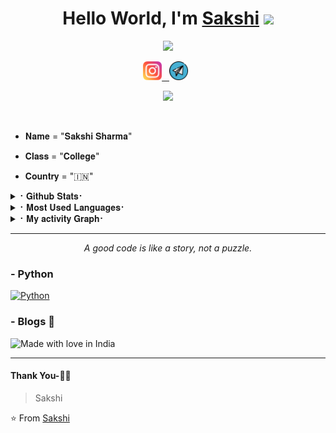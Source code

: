 <div align="center">
   <h1>Hello World, I'm <a href="https://t.me/sakku_cute">Sakshi</a> <img src="https://media.giphy.com/media/hvRJCLFzcasrR4ia7z/giphy.gif" width="25px"> </h1>
   
   
   <img src="https://pronoun.cyou/x/y?subject=She&object=Her&height=20"> 
</div>

<p align='center'>
   <a href="https://www.instagram.com/deepjit_9862/"><img height="30" src="https://raw.githubusercontent.com/deepaiims/deepaiims/master/png/instagram.png?raw=true"</a>&nbsp;&nbsp;
<a href="https://telegram.dog/sakshi_cute"><img height="30" src="https://raw.githubusercontent.com/deepaiims/deepaiims/master/png/telegram.png?raw=true"></a>&nbsp;&nbsp;
 </p>

<p align="center">
  <img src="https://readme-typing-svg.herokuapp.com?color=F77247&width=420&lines=A+Passionate+Developer+From+India%E2%9C%8C%EF%B8%8F;Python%2C+Java%2C+CSS%2C+HTML%2C+Linux%E2%9D%A4%EF%B8%8F">
</p> 
<br>

- 𝐍𝐚𝐦𝐞 = "𝐒𝐚𝐤𝐬𝐡𝐢 𝐒𝐡𝐚𝐫𝐦𝐚"

- 𝐂𝐥𝐚𝐬𝐬 = "𝐂𝐨𝐥𝐥𝐞𝐠𝐞"

- 𝐂𝐨𝐮𝐧𝐭𝐫𝐲 = "🇮🇳"

<details>
<summary>⠂𝐆𝐢𝐭𝐡𝐮𝐛 𝐒𝐭𝐚𝐭𝐬⠂</summary>
<h2 align="center"><b>⠂𝙶𝚒𝚝𝚑𝚞𝚋 𝚂𝚝𝚊𝚝𝚜⠐
<br>
<br
  
----
![Github Trophy](https://github-profile-trophy.vercel.app/?username=deepaiims)
  
<a href="https://github-readme-stats.vercel.app/api?username=deepaiims&layout=compact&show_icons=true&theme=chartreuse-dark&cache_seconds=1800">

</a>
</b></h2>  
</details>
    

<details>
<summary>⠂𝐌𝐨𝐬𝐭 𝐔𝐬𝐞𝐝 𝐋𝐚𝐧𝐠𝐮𝐚𝐠𝐞𝐬⠂</summary>
<h2 align="center"><b>⠂𝙼𝚘𝚜𝚝 𝚄𝚜𝚎𝚍 𝙻𝚊𝚗𝚐𝚞𝚊𝚐𝚎𝚜⠐
<br>
<br>
<a href="https://github-readme-stats.vercel.app/api/top-langs/?username=LEGEND-OS&layout=compact&theme=midnight-purple&hide=Css">
    <img width="60%" align="center" alt="Most Used Languages" src="https://github-readme-stats.vercel.app/api/top-langs/?username=deepaiims&layout=compact&theme=synthwave&hide=Css" />
</a>
</b></h2>  
</details>


<details>
<summary>⠂𝐌𝐲 𝐚𝐜𝐭𝐢𝐯𝐢𝐭𝐲 𝐆𝐫𝐚𝐩𝐡⠂</summary>
<h2 align="center"><b>⠂𝐌𝐲 𝐚𝐜𝐭𝐢𝐯𝐢𝐭𝐲 𝐆𝐫𝐚𝐩𝐡⠐
<br>
<br>
   
   
![Sakshi's's GitHub Graph](https://activity-graph.herokuapp.com/graph?username=deepaiims&custom_title=My%20Graph&bg_color=241731&line=f20f80&color=f52f91&point=fdf5ea&hide_border=true&area=false&area_color=fdf5ea)
</a>
</b></h2>  
</details>

*************
<p align="center">
  <i>A good code is like a story, not a puzzle.</i><br/>
</p> 
  
### - Python
    
[![Python](https://img.shields.io/badge/-Python-%232c3e50?style=vertical-align&logo=python)](https://python.org)

### - Blogs 🌱

![Made with love in India](https://madewithlove.now.sh/in?heart=true&template=for-the-badge)

***********************************

#### Thank You-🙏🏼


> Sakshi

⭐ From [Sakshi](https://github.com/deepaiims)
